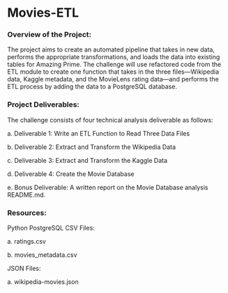 # Movies-ETL

### Overview of the Project: 

The project aims to create an automated pipeline that takes in new data, performs the appropriate transformations, and loads the data into existing tables for Amazing Prime. The challenge will use refactored code from the ETL module to create one function that takes in the three files—Wikipedia data, Kaggle metadata, and the MovieLens rating data—and performs the ETL process by adding the data to a PostgreSQL database.

### Project Deliverables: 

The challenge consists of four technical analysis deliverable as follows: 

a. Deliverable 1: Write an ETL Function to Read Three Data Files

b. Deliverable 2: Extract and Transform the Wikipedia Data

c. Deliverable 3: Extract and Transform the Kaggle Data

d. Deliverable 4: Create the Movie Database

e. Bonus Deliverable: A written report on the Movie Database analysis README.md.

### Resources:

Python PostgreSQL CSV Files:

  a. ratings.csv

  b. movies_metadata.csv

JSON Files:

  a. wikipedia-movies.json

